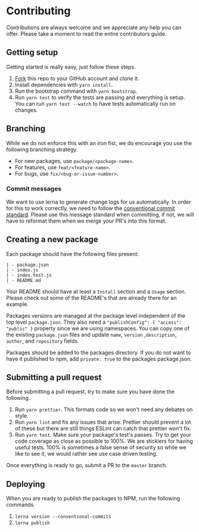 # Contributing

Contributions are always welcome and we appreciate any help you can offer. Please take a moment to read the entire contributors guide.

## Getting setup

Getting started is really easy, just follow these steps.

1. [Fork](https://help.github.com/articles/fork-a-repo/) this repo to your GitHub account and clone it.
2. Install dependencies with `yarn install`.
3. Run the bootstrap command with `yarn bootstrap`.
4. Run `yarn test` to verify the tests are passing and everything is setup. You can run `yarn test --watch` to have tests automatically run on changes.

## Branching

While we do not enforce this with an iron fist, we do encourage you use the following branching strategy.

* For new packages, use `package/<package-name>`.
* For features, use `feat/<feature-name>`.
* For bugs, use `fix/<bug-or-issue-number>`.

### Commit messages

We want to use lerna to generate change logs for us automatically. In order for this to work correctly, we need to follow the [conventional commit standard](https://www.conventionalcommits.org/). Please use this message standard when committing, if not, we will have to reformat them when we merge your PR's into this format.

## Creating a new package

Each package should have the following files present:

```shell
| - package.json
| - index.js
| - index.test.js
| - README.md
```

Your README should have at least a `Install` section and a `Usage` section. Please check out some of the README's that are already there for an example.

Packages versions are managed at the package level independent of the top level `package.json`. They also need a `"publishConfig": { "access": "public" }` property since we are using namespaces. You can copy one of the existing `package.json` files and update `name`, `version` ,`description`, `author`, and `repository` fields.

Packages should be added to the packages directory. If you do not want to have it published to npm, add `private: true` to the packages package.json.

## Submitting a pull request

Before submitting a pull request, try to make sure you have done the following.

1. Run `yarn prettier`. This formats code so we won't need any debates on style.
2. Run `yarn lint` and fix any issues that arise. Prettier should prevent a lot of these but there are still things ESLint can catch that prettier won't fix.
3. Run `yarn test`. Make sure your package's test's passes. Try to get your code coverage as close as possible to 100%. We are sticklers for having useful tests. 100% is sometimes a false sense of security so while we like to see it, we would rather see use case driven testing.

Once everything is ready to go, submit a PR to the `master` branch.

## Deploying

When you are ready to publish the packages to NPM, run the following commands.

1. `lerna version --conventional-commits`
2. `lerna publish`
